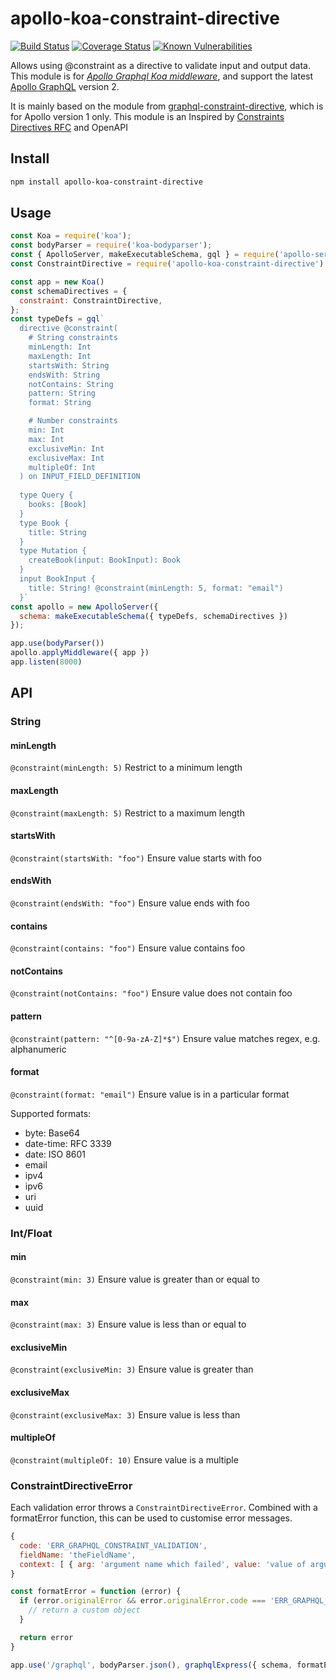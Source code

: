 # apollo-koa-constraint-directive
[![Build Status](https://travis-ci.org/alexanderVu/apollo-koa-constraint-directive.svg?branch=master)](https://travis-ci.org/alexanderVu/apollo-koa-constraint-directive)
[![Coverage Status](https://coveralls.io/repos/github/alexanderVu/apollo-koa-constraint-directive/badge.svg?branch=master)](https://coveralls.io/github/alexanderVu/apollo-koa-constraint-directive?branch=master)
[![Known Vulnerabilities](https://snyk.io/test/github/alexanderVu/apollo-koa-constraint-directive/badge.svg?targetFile=package.json)](https://snyk.io/test/github/alexanderVu/apollo-koa-constraint-directive?targetFile=package.json)

Allows using @constraint as a directive to validate input and output data. This module is for [*Apollo Graphql Koa middleware*](https://www.apollographql.com/docs/apollo-server/integrations/middleware/#gatsby-focus-wrapper), and support the latest [Apollo GraphQL](https://www.apollographql.com/) version 2.

It is mainly based on the module from [graphql-constraint-directive](https://github.com/confuser/graphql-constraint-directive), which is for Apollo version 1 only.
This module is an Inspired by [Constraints Directives RFC](https://github.com/APIs-guru/graphql-constraints-spec) and OpenAPI

## Install

```bash
npm install apollo-koa-constraint-directive
```

## Usage

```js
const Koa = require('koa');
const bodyParser = require('koa-bodyparser');
const { ApolloServer, makeExecutableSchema, gql } = require('apollo-server-koa')
const ConstraintDirective = require('apollo-koa-constraint-directive')

const app = new Koa()
const schemaDirectives = {
  constraint: ConstraintDirective,
};
const typeDefs = gql`
  directive @constraint(
    # String constraints
    minLength: Int
    maxLength: Int
    startsWith: String
    endsWith: String
    notContains: String
    pattern: String
    format: String

    # Number constraints
    min: Int
    max: Int
    exclusiveMin: Int
    exclusiveMax: Int
    multipleOf: Int
  ) on INPUT_FIELD_DEFINITION
  
  type Query {
    books: [Book]
  }
  type Book {
    title: String
  }
  type Mutation {
    createBook(input: BookInput): Book
  }
  input BookInput {
    title: String! @constraint(minLength: 5, format: "email")
  }`
const apollo = new ApolloServer({
  schema: makeExecutableSchema({ typeDefs, schemaDirectives })
});

app.use(bodyParser())
apollo.applyMiddleware({ app })
app.listen(8000)
```

## API

### String

#### minLength

```@constraint(minLength: 5)```
Restrict to a minimum length

#### maxLength

```@constraint(maxLength: 5)```
Restrict to a maximum length

#### startsWith

```@constraint(startsWith: "foo")```
Ensure value starts with foo

#### endsWith

```@constraint(endsWith: "foo")```
Ensure value ends with foo

#### contains

```@constraint(contains: "foo")```
Ensure value contains foo

#### notContains

```@constraint(notContains: "foo")```
Ensure value does not contain foo

#### pattern

```@constraint(pattern: "^[0-9a-zA-Z]*$")```
Ensure value matches regex, e.g. alphanumeric

#### format

```@constraint(format: "email")```
Ensure value is in a particular format

Supported formats:

- byte: Base64
- date-time: RFC 3339
- date: ISO 8601
- email
- ipv4
- ipv6
- uri
- uuid

### Int/Float

#### min

```@constraint(min: 3)```
Ensure value is greater than or equal to

#### max

```@constraint(max: 3)```
Ensure value is less than or equal to

#### exclusiveMin

```@constraint(exclusiveMin: 3)```
Ensure value is greater than

#### exclusiveMax

```@constraint(exclusiveMax: 3)```
Ensure value is less than

#### multipleOf

```@constraint(multipleOf: 10)```
Ensure value is a multiple

### ConstraintDirectiveError

Each validation error throws a `ConstraintDirectiveError`. Combined with a formatError function, this can be used to customise error messages.

```js
{
  code: 'ERR_GRAPHQL_CONSTRAINT_VALIDATION',
  fieldName: 'theFieldName',
  context: [ { arg: 'argument name which failed', value: 'value of argument' } ]
}
```

```js
const formatError = function (error) {
  if (error.originalError && error.originalError.code === 'ERR_GRAPHQL_CONSTRAINT_VALIDATION') {
    // return a custom object
  }

  return error
}

app.use('/graphql', bodyParser.json(), graphqlExpress({ schema, formatError }))

```
